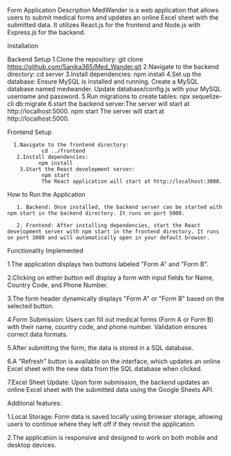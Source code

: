 Form Application
Description
MedWander is a web application that allows users to submit medical forms and updates an online Excel sheet with the submitted data. It utilizes React.js for the frontend and Node.js with Express.js for the backend.

Installation

Backend Setup
1.Clone the repository:
     git clone https://github.com/Sanika365/Med_Wander.git
2.Navigate to the backend directory:
    cd server
3.Install dependencies:
    npm install
4.Set up the database:
Ensure MySQL is installed and running.
Create a MySQL database named medwander.
Update database/config.js with your MySQL username and password.
5.Run migrations to create tables:
     npx sequelize-cli db:migrate
6.start the backend server:The server will start at http://localhost:5000.
      npm start
      The server will start at http://localhost:5000.

Frontend Setup

      1.Navigate to the frontend directory:
               cd ../frontend
       2.Install dependencies:
              npm install
        3.Start the React development server:
               npm start
               The React application will start at http://localhost:3000.
               
 How to Run the Application

       1. Backend: Once installed, the backend server can be started with npm start in the backend directory. It runs on port 5000.

       2. Frontend: After installing dependencies, start the React development server with npm start in the frontend directory. It runs on port 3000 and will automatically open in your default browser.
       
Functionality Implemented

1.The application displays two buttons labeled "Form A" and "Form B".

2.Clicking on either button will display a form with input fields for Name, Country Code, and Phone Number.

3.The form header dynamically displays "Form A" or "Form B" based on the selected button.

4.Form Submission: Users can fill out medical forms (Form A or Form B) with their name, country code, and phone number. Validation ensures correct data formats.

5.After submitting the form, the data is stored in a SQL database.

6.A "Refresh" button is available on the interface, which updates an online Excel sheet with the new data from the SQL database when clicked.

7.Excel Sheet Update: Upon form submission, the backend updates an online Excel sheet with the submitted data using the Google Sheets API.

Additonal features:

1.Local Storage: Form data is saved locally using browser storage, allowing users to continue where they left off if they revisit the application.

2.The application is responsive and designed to work on both mobile and desktop devices.


  




